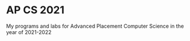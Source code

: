 # AP CS 2021

My programs and labs for Advanced Placement Computer Science in the year of 2021-2022
